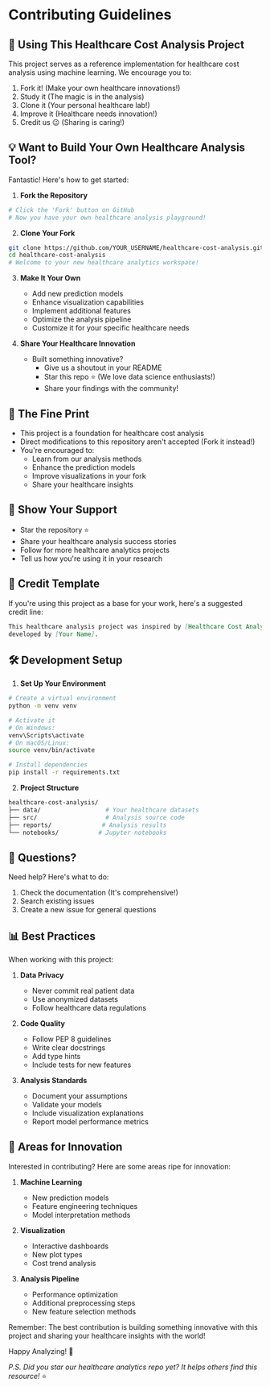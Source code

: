 # Contributing Guidelines

## 🚀 Using This Healthcare Cost Analysis Project

This project serves as a reference implementation for healthcare cost analysis using machine learning. We encourage you to:

1. Fork it! (Make your own healthcare innovations!)
2. Study it (The magic is in the analysis)
3. Clone it (Your personal healthcare lab!)
4. Improve it (Healthcare needs innovation!)
5. Credit us 😉 (Sharing is caring!)

## 💡 Want to Build Your Own Healthcare Analysis Tool?

Fantastic! Here's how to get started:

1. **Fork the Repository**
```bash
# Click the 'Fork' button on GitHub
# Now you have your own healthcare analysis playground!
```

2. **Clone Your Fork**
```bash
git clone https://github.com/YOUR_USERNAME/healthcare-cost-analysis.git
cd healthcare-cost-analysis
# Welcome to your new healthcare analytics workspace!
```

3. **Make It Your Own**
   * Add new prediction models
   * Enhance visualization capabilities
   * Implement additional features
   * Optimize the analysis pipeline
   * Customize it for your specific healthcare needs

4. **Share Your Healthcare Innovation**
   * Built something innovative?
      * Give us a shoutout in your README
      * Star this repo ⭐ (We love data science enthusiasts!)
      * Share your findings with the community!

## 📝 The Fine Print

* This project is a foundation for healthcare cost analysis
* Direct modifications to this repository aren't accepted (Fork it instead!)
* You're encouraged to:
   * Learn from our analysis methods
   * Enhance the prediction models
   * Improve visualizations in your fork
   * Share your healthcare insights

## 💖 Show Your Support

* Star the repository ⭐
* Share your healthcare analysis success stories
* Follow for more healthcare analytics projects
* Tell us how you're using it in your research

## 📜 Credit Template

If you're using this project as a base for your work, here's a suggested credit line:

```markdown
This healthcare analysis project was inspired by [Healthcare Cost Analysis](https://github.com/yourusername/healthcare-cost-analysis) 
developed by [Your Name].
```

## 🛠️ Development Setup

1. **Set Up Your Environment**
```bash
# Create a virtual environment
python -m venv venv

# Activate it
# On Windows:
venv\Scripts\activate
# On macOS/Linux:
source venv/bin/activate

# Install dependencies
pip install -r requirements.txt
```

2. **Project Structure**
```bash
healthcare-cost-analysis/
├── data/                  # Your healthcare datasets
├── src/                   # Analysis source code
├── reports/              # Analysis results
└── notebooks/           # Jupyter notebooks
```

## 🤔 Questions?

Need help? Here's what to do:

1. Check the documentation (It's comprehensive!)
3. Search existing issues
4. Create a new issue for general questions

## 📊 Best Practices

When working with this project:

1. **Data Privacy**
   * Never commit real patient data
   * Use anonymized datasets
   * Follow healthcare data regulations

2. **Code Quality**
   * Follow PEP 8 guidelines
   * Write clear docstrings
   * Add type hints
   * Include tests for new features

3. **Analysis Standards**
   * Document your assumptions
   * Validate your models
   * Include visualization explanations
   * Report model performance metrics

## 🎯 Areas for Innovation

Interested in contributing? Here are some areas ripe for innovation:

1. **Machine Learning**
   * New prediction models
   * Feature engineering techniques
   * Model interpretation methods

2. **Visualization**
   * Interactive dashboards
   * New plot types
   * Cost trend analysis

3. **Analysis Pipeline**
   * Performance optimization
   * Additional preprocessing steps
   * New feature selection methods

Remember: The best contribution is building something innovative with this project and sharing your healthcare insights with the world!

Happy Analyzing! 🚀

*P.S. Did you star our healthcare analytics repo yet? It helps others find this resource!* ⭐
